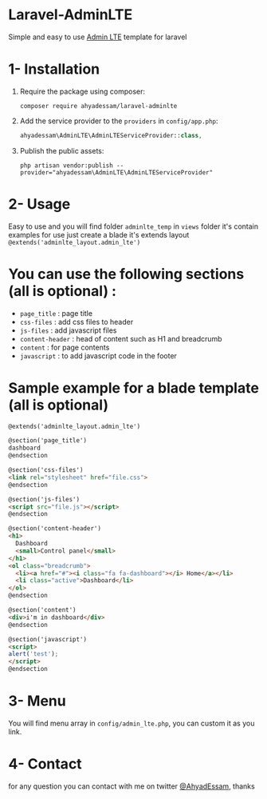 # Laravel-AdminLTE
Simple and easy to use [Admin LTE](https://adminlte.io) template for laravel

# 1- Installation
1. Require the package using composer:

    ```
    composer require ahyadessam/laravel-adminlte
    ```

2. Add the service provider to the `providers` in `config/app.php`:

    ```php
    ahyadessam\AdminLTE\AdminLTEServiceProvider::class,
    ```

3. Publish the public assets:

    ```
    php artisan vendor:publish --provider="ahyadessam\AdminLTE\AdminLTEServiceProvider"
    ```

# 2- Usage
Easy to use and you will find folder `adminlte_temp` in `views` folder it's contain examples for use
just create a blade it's extends layout `@extends('adminlte_layout.admin_lte')`

# You can use the following sections (all is optional) :
- `page_title` : page title
- `css-files` : add css files to header
- `js-files` : add javascript files
- `content-header` : head of content such as H1 and breadcrumb
- `content` : for page contents
- `javascript` : to add javascript code in the footer

# Sample example for a blade template (all is optional)
```html
@extends('adminlte_layout.admin_lte')

@section('page_title')
dashboard
@endsection

@section('css-files')
<link rel="stylesheet" href="file.css">
@endsection

@section('js-files')
<script src="file.js"></script>
@endsection

@section('content-header')
<h1>
  Dashboard
  <small>Control panel</small>
</h1>
<ol class="breadcrumb">
  <li><a href="#"><i class="fa fa-dashboard"></i> Home</a></li>
  <li class="active">Dashboard</li>
</ol>
@endsection

@section('content')
<div>i'm in dashboard</div>
@endsection

@section('javascript')
<script>
alert('test');
</script>
@endsection
```

# 3- Menu
You will find menu array in `config/admin_lte.php`, you can custom it as you link.

# 4- Contact
for any question you can contact with me on twitter [@AhyadEssam](https://twitter.com/AhyadEssam), thanks

